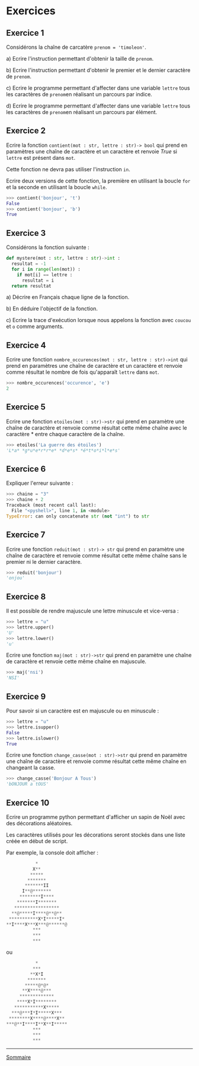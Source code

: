 
# Exercices

## Exercice 1

Considérons la chaîne de carcatère ``prenom = 'timoleon'``.

a) Ecrire l'instruction permettant d'obtenir la taille de `prenom`.

b) Ecrire l'instruction permettant d'obtenir le premier et le dernier caractère de `prenom`.

c) Ecrire le programme permettant d'affecter dans une variable `lettre` tous les caractères de `prenom`en réalisant un parcours par indice.

d) Ecrire le programme permettant d'affecter dans une variable `lettre` tous les caractères de `prenom`en réalisant un parcours par élément.

## Exercice 2

Ecrire la fonction `contient(mot : str, lettre : str)-> bool` qui prend en paramètres une chaîne de caractère et un caractère et renvoie $True$ si `lettre` est présent dans `mot`.

Cette fonction ne devra pas utiliser l'instruction `in`.

Ecrire deux versions de cette fonction, la première en utilisant la boucle `for` et la seconde en utilisant la boucle `while`.

```python
>>> contient('bonjour', 't')
False
>>> contient('bonjour', 'b')
True
```

## Exercice 3

Considérons la fonction suivante :

```python
def mystere(mot : str, lettre : str)->int :
  resultat = -1
  for i in range(len(mot)) :
    if mot[i] == lettre :
      resultat = i
  return resultat
```
a) Décrire en Français chaque ligne de la fonction.

b) En déduire l'objectif de la fonction.

c) Ecrire la trace d'exécution lorsque nous appelons la fonction avec `coucou` et `o` comme arguments.

## Exercice 4

Ecrire une fonction `nombre_occurences(mot : str, lettre : str)->int` qui prend en paramètres une chaîne de caractère et un caractère et renvoie comme résultat le nombre de fois qu'apparaît `lettre` dans `mot`.

```python
>>> nombre_occurences('occurence', 'e')
2
```

## Exercice 5

Ecrire une fonction `etoiles(mot : str)->str` qui prend en paramètre une chaîne de caractère et renvoie comme résultat cette même chaîne avec le caractère $*$ entre chaque caractère de la chaîne.

```python
>>> etoiles('La guerre des étoiles')
'L*a* *g*u*e*r*r*e* *d*e*s* *é*t*o*i*l*e*s'
```

## Exercice 6

Expliquer l'erreur suivante :

```python
>>> chaine = "3"
>>> chaine + 2
Traceback (most recent call last):
  File "<pyshell>", line 1, in <module>
TypeError: can only concatenate str (not "int") to str
```

## Exercice 7

Ecrire une fonction `reduit(mot : str)-> str` qui prend en paramètre une chaîne de caractère et renvoie comme résultat cette même chaîne sans le premier ni le dernier caractère.

```python
>>> reduit('bonjour')
'onjou'
```

## Exercice 8

Il est possible de rendre majuscule une lettre minuscule et vice-versa :

```python
>>> lettre = "u"
>>> lettre.upper()
'U'
>>> lettre.lower()
'u'
```

Ecrire une fonction `maj(mot : str)->str` qui prend en paramètre une chaîne de caractère et renvoie cette même chaîne en majuscule.

```python
>>> maj('nsi')
'NSI'
```

## Exercice 9

Pour savoir si un caractère est en majuscule ou en minuscule :

```python
>>> lettre = "u"
>>> lettre.isupper()
False
>>> lettre.islower()
True
```

Ecrire une fonction `change_casse(mot : str)->str` qui prend en paramètre une chaîne de caractère et renvoie comme résultat cette même chaîne en changeant la casse.

```python
>>> change_casse('Bonjour A Tous')
'bONJOUR a tOUS'
```

## Exercice 10

Ecrire un programme python permettant d'afficher un sapin de Noël avec des décorations aléatoires.

Les caractères utilisés pour les décorations seront stockés dans une liste créée en début de script.

Par exemple, la console doit afficher :

```python
           *            
          X**           
         *****          
        *******         
       *******II        
      I**@*******       
     ********I****     
    *******I*******    
   *****************   
  **@*****I****@**@**  
 ***********X*I*****I* 
**I****X***X***@******@
          ***          
          ***          
          ***          
```

ou 

```python
           *            
          ***           
         **X*I          
        *******         
       *****@*@*        
      **X****@***       
     *************     
    ****X*I********    
   ***********X*****   
  ***@***I*I*****X***  
 ********X****@****X** 
***@**I****I**X**I*****
          ***          
          ***          
          ***          
```

______________

[Sommaire](./../README.md)